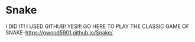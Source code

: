 # Snake
I DID IT! I USED GITHUB! YES!!! GO HERE TO PLAY THE CLASSIC GAME OF SNAKE-https://gwood5901.github.io/Snake/
